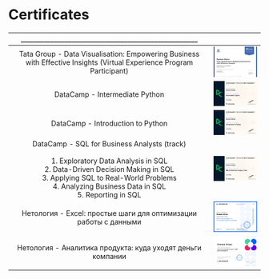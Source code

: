 # Certificates

|_____________________________________________________|   |
:-------------------------:|:-------------------------:
| Tata Group - Data Visualisation: Empowering Business with Effective Insights (Virtual Experience Program Participant) |  ![](https://github.com/RustamAliyevsHub/Certificates/blob/main/Certificate%20-%20Tata%20Group%20-%20%20Data%20Visualisation.%20Empowering%20Business%20with%20Effective%20Insights.png)
| DataCamp - Intermediate Python  |  ![](https://github.com/RustamAliyevsHub/Certificates/blob/main/Certificate%20-%20DataCamp%20-%20Intermediate%20Python-1.png)
| DataCamp - Introduction to Python | ![](https://github.com/RustamAliyevsHub/Certificates/blob/main/Certificate%20-%20DataCamp%20-%20Introduction%20to%20Python-1.png)
| DataCamp - SQL for Business Analysts (track)<br/> <br/> 1. Exploratory Data Analysis in SQL<br/>2. Data-Driven Decision Making in SQL<br/>3. Applying SQL to Real-World Problems<br/>4. Analyzing Business Data in SQL<br/>5. Reporting in SQL |  ![](https://github.com/RustamAliyevsHub/Certificates/blob/main/Certificate%20-%20DataCamp%20-%20SQL%20for%20Business%20Analysts%20track-1.png)
| Нетология - Excel: простые шаги для оптимизации работы с данными|![](https://github.com/RustamAliyevsHub/Certificates/blob/main/Certificate%20-%20%D0%9D%D0%B5%D1%82%D0%BE%D0%BB%D0%BE%D0%B3%D0%B8%D1%8F%20-%20Excel%20%D0%BF%D1%80%D0%BE%D1%81%D1%82%D1%8B%D0%B5%20%D1%88%D0%B0%D0%B3%D0%B8%20%D0%B4%D0%BB%D1%8F%20%D0%BE%D0%BF%D1%82%D0%B8%D0%BC%D0%B8%D0%B7%D0%B0%D1%86%D0%B8%D0%B8%20%D1%80%D0%B0%D0%B1%D0%BE%D1%82%D1%8B%20%D1%81%20%D0%B4%D0%B0%D0%BD%D0%BD%D1%8B%D0%BC%D0%B8-1.png)
| Нетология - Аналитика продукта: куда уходят деньги компании|![](https://github.com/RustamAliyevsHub/Certificates/blob/main/%D0%A1ertificate%20-%20%D0%9D%D0%B5%D1%82%D0%BE%D0%BB%D0%BE%D0%B3%D0%B8%D1%8F%20-%20%D0%90%D0%BD%D0%B0%D0%BB%D0%B8%D1%82%D0%B8%D0%BA%D0%B0%20%D0%BF%D1%80%D0%BE%D0%B4%D1%83%D0%BA%D1%82%D0%B0%20%D0%BA%D1%83%D0%B4%D0%B0%20%D1%83%D1%85%D0%BE%D0%B4%D1%8F%D1%82%20%D0%B4%D0%B5%D0%BD%D1%8C%D0%B3%D0%B8%20%D0%BA%D0%BE%D0%BC%D0%BF%D0%B0%D0%BD%D0%B8%D0%B8-1.png)
